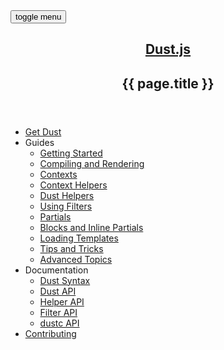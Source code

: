 <nav>
  <button id="expand-mobile" class="cmn-toggle-switch cmn-toggle-switch__htx">
    <span>toggle menu</span>
  </button>
  <header>
    <h1><a href="/">Dust.js</a></h1>
    <h2 class="tagline">{{ page.title }}</h2>
  </header>
  <ul class="main-nav">
    <li><a href="/guides/setup">Get Dust</a></li>
    <li>
      Guides
      <ul>
      <li><a href="/guides/getting-started">Getting Started</a></li>
      <li><a href="/guides/rendering">Compiling and Rendering</a></li>
      <li><a href="/guides/contexts">Contexts</a></li>
      <li><a href="/guides/context-helpers">Context Helpers</a></li>
      <li><a href="/guides/dust-helpers">Dust Helpers</a></li>
      <li><a href="/guides/using-filters">Using Filters</a></li>
      <li><a href="/guides/partials">Partials</a></li>
      <li><a href="/guides/blocks">Blocks and Inline Partials</a></li>
      <li><a href="/guides/onload">Loading Templates</a></li>
      <li><a href="/guides/tips-and-tricks">Tips and Tricks</a></li>
      <li><a href="/guides/advanced-topics">Advanced Topics</a></li>
    </ul>
    </li>
    <li>
      Documentation
      <ul>
        <li><a href="/docs/syntax">Dust Syntax</a></li>
        <li><a href="/docs/api">Dust API</a></li>
        <li><a href="/docs/helper-api">Helper API</a></li>
        <li><a href="/docs/filter-api">Filter API</a></li>
        <li><a href="/docs/dustc-api">dustc API</a></li>
      </ul>
    </li>
    <li><a href="https://github.com/linkedin/dustjs">Contributing</a></li>
  </ul>
</nav>
